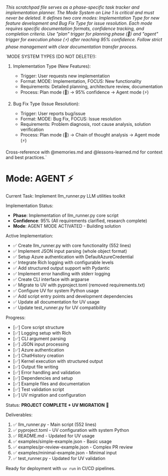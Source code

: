 *This scratchpad file serves as a phase-specific task tracker and implementation planner. The Mode System on Line 1 is critical and must never be deleted. It defines two core modes: Implementation Type for new feature development and Bug Fix Type for issue resolution. Each mode requires specific documentation formats, confidence tracking, and completion criteria. Use "plan" trigger for planning phase (🎯) and "agent" trigger for execution phase (⚡) after reaching 95% confidence. Follow strict phase management with clear documentation transfer process.*

`MODE SYSTEM TYPES (DO NOT DELETE!):
1. Implementation Type (New Features):
   - Trigger: User requests new implementation
   - Format: MODE: Implementation, FOCUS: New functionality
   - Requirements: Detailed planning, architecture review, documentation
   - Process: Plan mode (🎯) → 95% confidence → Agent mode (⚡)

2. Bug Fix Type (Issue Resolution):
   - Trigger: User reports bug/issue
   - Format: MODE: Bug Fix, FOCUS: Issue resolution
   - Requirements: Problem diagnosis, root cause analysis, solution verification
   - Process: Plan mode (🎯) → Chain of thought analysis → Agent mode (⚡)

Cross-reference with @memories.md and @lessons-learned.md for context and best practices.`

# Mode: AGENT ⚡

Current Task: Implement llm_runner.py LLM utilities toolkit

Implementation Status: 
- **Phase**: Implementation of llm_runner.py core script
- **Confidence**: 95% (All requirements clarified, research complete)
- **Mode**: AGENT MODE ACTIVATED - Building solution

Active Implementation:
- ✅ Create llm_runner.py with core functionality (552 lines)
- ✅ Implement JSON input parsing (whole object format)
- ✅ Setup Azure authentication with DefaultAzureCredential
- ✅ Integrate Rich logging with configurable levels
- ✅ Add structured output support with Pydantic
- ✅ Implement error handling with stderr logging
- ✅ Create CLI interface with argparse
- ✅ Migrate to UV with pyproject.toml (removed requirements.txt)
- ✅ Configure UV for system Python usage
- ✅ Add script entry points and development dependencies
- ✅ Update all documentation for UV usage
- ✅ Update test_runner.py for UV compatibility

Progress:
- [✅] Core script structure
- [✅] Logging setup with Rich
- [✅] CLI argument parsing
- [✅] JSON input processing
- [✅] Azure authentication
- [✅] ChatHistory creation
- [✅] Kernel execution with structured output
- [✅] Output file writing
- [✅] Error handling and validation
- [✅] Dependencies and setup
- [✅] Example files and documentation
- [✅] Test validation script
- [✅] UV migration and configuration

Status: **PROJECT COMPLETE + UV MIGRATION** 🎉

Deliverables:
1. ✅ llm_runner.py - Main script (552 lines)
2. ✅ pyproject.toml - UV configuration with system Python
3. ✅ README.md - Updated for UV usage
4. ✅ examples/simple-example.json - Basic usage
5. ✅ examples/pr-review-example.json - Complex PR review
6. ✅ examples/minimal-example.json - Minimal input
7. ✅ test_runner.py - Updated for UV validation

Ready for deployment with `uv run` in CI/CD pipelines.
